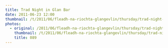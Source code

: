 ```yaml
---
title: Trad Night in Glan Bar
date: 2011-06-23 12:00
thumbnail: /t/2011/06/fleadh-na-riochta-glangevlin/thursday/trad-night-in-glan-bar-part-one/089.jpg
photos:
  - original: /2011/06/fleadh-na-riochta-glangevlin/thursday/trad-night-in-glan-bar-part-one/089.jpg
    thumbnail: /t/2011/06/fleadh-na-riochta-glangevlin/thursday/trad-night-in-glan-bar-part-one/089.jpg
    title: 089
---
```

